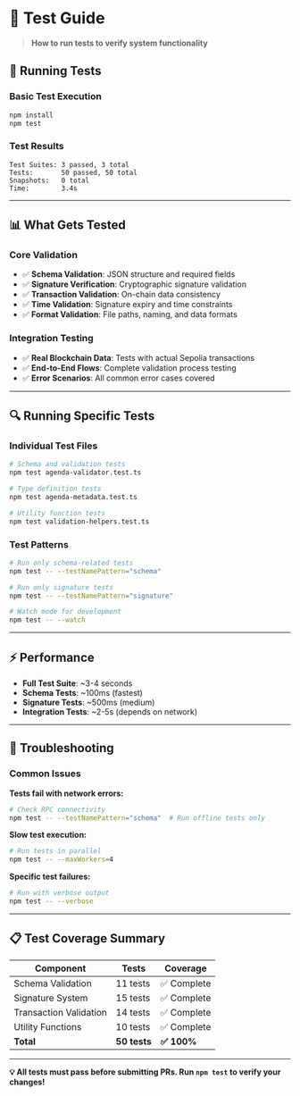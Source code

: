 # 🧪 Test Guide

> **How to run tests to verify system functionality**

## 🚀 Running Tests

### Basic Test Execution
```bash
npm install
npm test
```

### Test Results
```
Test Suites: 3 passed, 3 total
Tests:       50 passed, 50 total
Snapshots:   0 total
Time:        3.4s
```

---

## 📊 What Gets Tested

### Core Validation
- ✅ **Schema Validation**: JSON structure and required fields
- ✅ **Signature Verification**: Cryptographic signature validation
- ✅ **Transaction Validation**: On-chain data consistency
- ✅ **Time Validation**: Signature expiry and time constraints
- ✅ **Format Validation**: File paths, naming, and data formats

### Integration Testing
- ✅ **Real Blockchain Data**: Tests with actual Sepolia transactions
- ✅ **End-to-End Flows**: Complete validation process testing
- ✅ **Error Scenarios**: All common error cases covered

---

## 🔍 Running Specific Tests

### Individual Test Files
```bash
# Schema and validation tests
npm test agenda-validator.test.ts

# Type definition tests
npm test agenda-metadata.test.ts

# Utility function tests
npm test validation-helpers.test.ts
```

### Test Patterns
```bash
# Run only schema-related tests
npm test -- --testNamePattern="schema"

# Run only signature tests
npm test -- --testNamePattern="signature"

# Watch mode for development
npm test -- --watch
```

---

## ⚡ Performance

- **Full Test Suite**: ~3-4 seconds
- **Schema Tests**: ~100ms (fastest)
- **Signature Tests**: ~500ms (medium)
- **Integration Tests**: ~2-5s (depends on network)

---

## 🔧 Troubleshooting

### Common Issues

**Tests fail with network errors:**
```bash
# Check RPC connectivity
npm test -- --testNamePattern="schema"  # Run offline tests only
```

**Slow test execution:**
```bash
# Run tests in parallel
npm test -- --maxWorkers=4
```

**Specific test failures:**
```bash
# Run with verbose output
npm test -- --verbose
```

---

## 📋 Test Coverage Summary

| Component | Tests | Coverage |
|-----------|-------|----------|
| Schema Validation | 11 tests | ✅ Complete |
| Signature System | 15 tests | ✅ Complete |
| Transaction Validation | 14 tests | ✅ Complete |
| Utility Functions | 10 tests | ✅ Complete |
| **Total** | **50 tests** | **✅ 100%** |

---

**💡 All tests must pass before submitting PRs. Run `npm test` to verify your changes!**